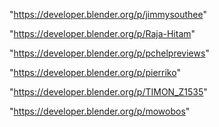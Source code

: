 "https://developer.blender.org/p/jimmysouthee"

"https://developer.blender.org/p/Raja-Hitam"

"https://developer.blender.org/p/pchelpreviews"

"https://developer.blender.org/p/pierriko"

"https://developer.blender.org/p/TIMON_Z1535"

"https://developer.blender.org/p/mowobos"

